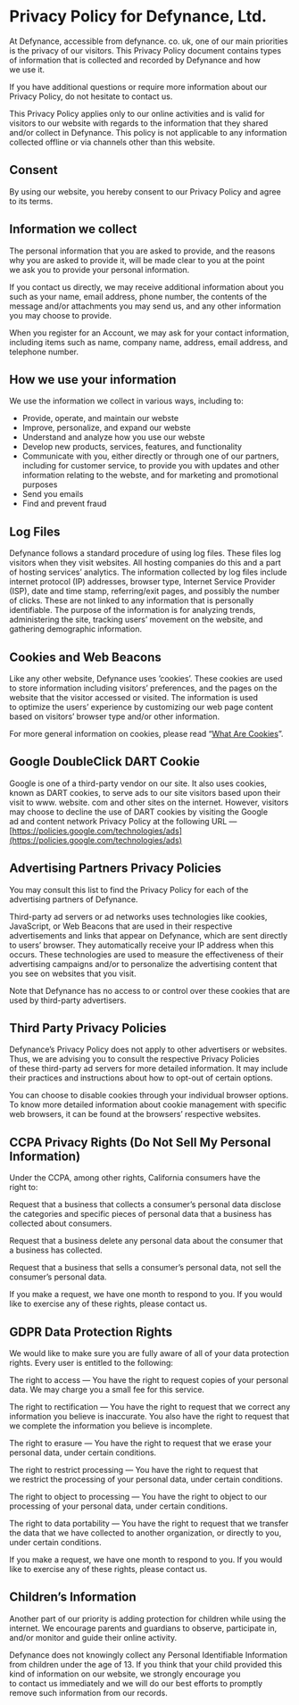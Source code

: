 # Privacy Policy for Defynance, Ltd.

At Defynance, accessible from defynance. co. uk, one of our main priorities is the privacy of our visitors. This Privacy Policy document contains types of information that is collected and recorded by Defynance and how we use it.

If you have additional questions or require more information about our Privacy Policy, do not hesitate to contact us.

This Privacy Policy applies only to our online activities and is valid for visitors to our website with regards to the information that they shared and/or collect in Defynance. This policy is not applicable to any information collected offline or via channels other than this website.

## Consent

By using our website, you hereby consent to our Privacy Policy and agree to its terms.

## Information we collect

The personal information that you are asked to provide, and the reasons why you are asked to provide it, will be made clear to you at the point we ask you to provide your personal information.

If you contact us directly, we may receive additional information about you such as your name, email address, phone number, the contents of the message and/or attachments you may send us, and any other information you may choose to provide.

When you register for an Account, we may ask for your contact information, including items such as name, company name, address, email address, and telephone number.

## How we use your information

We use the information we collect in various ways, including to:

* Provide, operate, and maintain our webste
* Improve, personalize, and expand our webste
* Understand and analyze how you use our webste
* Develop new products, services, features, and functionality
* Communicate with you, either directly or through one of our partners, including for customer service, to provide you with updates and other information relating to the webste, and for marketing and promotional purposes
* Send you emails
* Find and prevent fraud

## Log Files

Defynance follows a standard procedure of using log files. These files log visitors when they visit websites. All hosting companies do this and a part of hosting services’ analytics. The information collected by log files include internet protocol (IP) addresses, browser type, Internet Service Provider (ISP), date and time stamp, referring/exit pages, and possibly the number of clicks. These are not linked to any information that is personally identifiable. The purpose of the information is for analyzing trends, administering the site, tracking users’ movement on the website, and gathering demographic information.

## Cookies and Web Beacons

Like any other website, Defynance uses ’cookies’. These cookies are used to store information including visitors’ preferences, and the pages on the website that the visitor accessed or visited. The information is used to optimize the users’ experience by customizing our web page content based on visitors’ browser type and/or other information.

For more general information on cookies, please read “[What Are Cookies](https://www.cookieconsent.com/what-are-cookies/)”.

## Google DoubleClick DART Cookie

Google is one of a third-party vendor on our site. It also uses cookies, known as DART cookies, to serve ads to our site visitors based upon their visit to www. website. com and other sites on the internet. However, visitors may choose to decline the use of DART cookies by visiting the Google ad and content network Privacy Policy at the following URL — [https://policies.google.com/technologies/ads](https://policies.google.com/technologies/ads)

## Advertising Partners Privacy Policies

You may consult this list to find the Privacy Policy for each of the advertising partners of Defynance.

Third-party ad servers or ad networks uses technologies like cookies, JavaScript, or Web Beacons that are used in their respective advertisements and links that appear on Defynance, which are sent directly to users’ browser. They automatically receive your IP address when this occurs. These technologies are used to measure the effectiveness of their advertising campaigns and/or to personalize the advertising content that you see on websites that you visit.

Note that Defynance has no access to or control over these cookies that are used by third-party advertisers.

## Third Party Privacy Policies

Defynance’s Privacy Policy does not apply to other advertisers or websites. Thus, we are advising you to consult the respective Privacy Policies of these third-party ad servers for more detailed information. It may include their practices and instructions about how to opt-out of certain options.

You can choose to disable cookies through your individual browser options. To know more detailed information about cookie management with specific web browsers, it can be found at the browsers’ respective websites.

## CCPA Privacy Rights (Do Not Sell My Personal Information)

Under the CCPA, among other rights, California consumers have the right to:

Request that a business that collects a consumer’s personal data disclose the categories and specific pieces of personal data that a business has collected about consumers.

Request that a business delete any personal data about the consumer that a business has collected.

Request that a business that sells a consumer’s personal data, not sell the consumer’s personal data.

If you make a request, we have one month to respond to you. If you would like to exercise any of these rights, please contact us.

## GDPR Data Protection Rights

We would like to make sure you are fully aware of all of your data protection rights. Every user is entitled to the following:

The right to access — You have the right to request copies of your personal data. We may charge you a small fee for this service.

The right to rectification — You have the right to request that we correct any information you believe is inaccurate. You also have the right to request that we complete the information you believe is incomplete.

The right to erasure — You have the right to request that we erase your personal data, under certain conditions.

The right to restrict processing — You have the right to request that we restrict the processing of your personal data, under certain conditions.

The right to object to processing — You have the right to object to our processing of your personal data, under certain conditions.

The right to data portability — You have the right to request that we transfer the data that we have collected to another organization, or directly to you, under certain conditions.

If you make a request, we have one month to respond to you. If you would like to exercise any of these rights, please contact us.

## Children’s Information

Another part of our priority is adding protection for children while using the internet. We encourage parents and guardians to observe, participate in, and/or monitor and guide their online activity.

Defynance does not knowingly collect any Personal Identifiable Information from children under the age of 13. If you think that your child provided this kind of information on our website, we strongly encourage you to contact us immediately and we will do our best efforts to promptly remove such information from our records.
